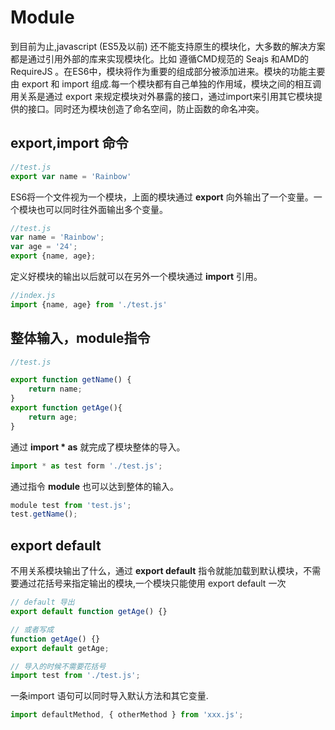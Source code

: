 # Module

到目前为止,javascript (ES5及以前) 还不能支持原生的模块化，大多数的解决方案都是通过引用外部的库来实现模块化。比如 遵循CMD规范的 Seajs 和AMD的 RequireJS 。在ES6中，模块将作为重要的组成部分被添加进来。模块的功能主要由 export 和 import 组成.每一个模块都有自己单独的作用域，模块之间的相互调用关系是通过 export 来规定模块对外暴露的接口，通过import来引用其它模块提供的接口。同时还为模块创造了命名空间，防止函数的命名冲突。

## export,import 命令

```javascript
//test.js
export var name = 'Rainbow'
```


ES6将一个文件视为一个模块，上面的模块通过 **export** 向外输出了一个变量。一个模块也可以同时往外面输出多个变量。

```javascript
//test.js
var name = 'Rainbow';
var age = '24';
export {name, age};
```


定义好模块的输出以后就可以在另外一个模块通过 **import** 引用。

```javascript
//index.js
import {name, age} from './test.js'
```


## 整体输入，module指令

```javascript
//test.js

export function getName() {
	return name;
}
export function getAge(){
	return age;
} 
```

通过 **import * as** 就完成了模块整体的导入。

```javascript
import * as test form './test.js';
```

通过指令 **module** 也可以达到整体的输入。

```javascript
module test from 'test.js';
test.getName();
```


## export default

不用关系模块输出了什么，通过 **export default** 指令就能加载到默认模块，不需要通过花括号来指定输出的模块,一个模块只能使用 export default 一次

```javascript
// default 导出
export default function getAge() {} 

// 或者写成
function getAge() {}
export default getAge;

// 导入的时候不需要花括号
import test from './test.js';
```


一条import 语句可以同时导入默认方法和其它变量.
```javascript
import defaultMethod, { otherMethod } from 'xxx.js';
```